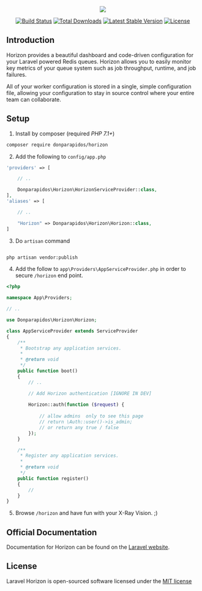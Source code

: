 <p align="center"><img src="https://laravel.com/assets/img/components/logo-horizon.svg"></p>

<p align="center">
<a href="https://travis-ci.org/laravel/horizon"><img src="https://travis-ci.org/laravel/horizon.svg" alt="Build Status"></a>
<a href="https://packagist.org/packages/laravel/horizon"><img src="https://poser.pugx.org/laravel/horizon/d/total.svg" alt="Total Downloads"></a>
<a href="https://packagist.org/packages/laravel/horizon"><img src="https://poser.pugx.org/laravel/horizon/v/stable.svg" alt="Latest Stable Version"></a>
<a href="https://packagist.org/packages/laravel/horizon"><img src="https://poser.pugx.org/laravel/horizon/license.svg" alt="License"></a>
</p>

## Introduction

Horizon provides a beautiful dashboard and code-driven configuration for your Laravel powered Redis queues. Horizon allows you to easily monitor key metrics of your queue system such as job throughput, runtime, and job failures.

All of your worker configuration is stored in a single, simple configuration file, allowing your configuration to stay in source control where your entire team can collaborate.

## Setup

1. Install by composer (required *PHP 7.1+*)

```bash
composer require donparapidos/horizon
```

2. Add the following to `config/app.php` 
```php
'providers' => [

    // ..

    Donparapidos\Horizon\HorizonServiceProvider::class,
],
'aliases' => [

    // ..

    "Horizon" => Donparapidos\Horizon\Horizon::class,
]
```

3. Do `artisan` command

```bash

php artisan vendor:publish

```

4. Add the follow to `app\Providers\AppServiceProvider.php` in order to secure `/horizon` end point.

```php
<?php

namespace App\Providers;

// ..

use Donparapidos\Horizon\Horizon;

class AppServiceProvider extends ServiceProvider
{
    /**
     * Bootstrap any application services.
     *
     * @return void
     */
    public function boot()
    {
        // ..

        // Add Horizon authentication [IGNORE IN DEV]
        
        Horizon::auth(function ($request) {
        
            // allow admins  only to see this page 
            // return \Auth::user()->is_admin;
            // or return any true / false
        });
    }

    /**
     * Register any application services.
     *
     * @return void
     */
    public function register()
    {
        //
    }
}

```

5. Browse `/horizon` and have fun with your X-Ray Vision. ;)

## Official Documentation

Documentation for Horizon can be found on the [Laravel website](http://laravel.com/docs/master/horizon).

## License

Laravel Horizon is open-sourced software licensed under the [MIT license](http://opensource.org/licenses/MIT)
